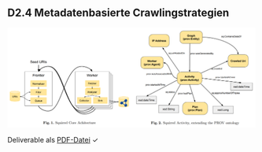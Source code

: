 ## D2.4 Metadatenbasierte Crawlingstrategien

![](../Medien/AP2.4-Crawlingstrategien.png)

Deliverable als [PDF-Datei](https://hobbitdata.informatik.uni-leipzig.de/OPAL/Deliverables/OPAL_D2.4_Metadata_based_crawling_strategies_Squirrel.pdf) ✓

